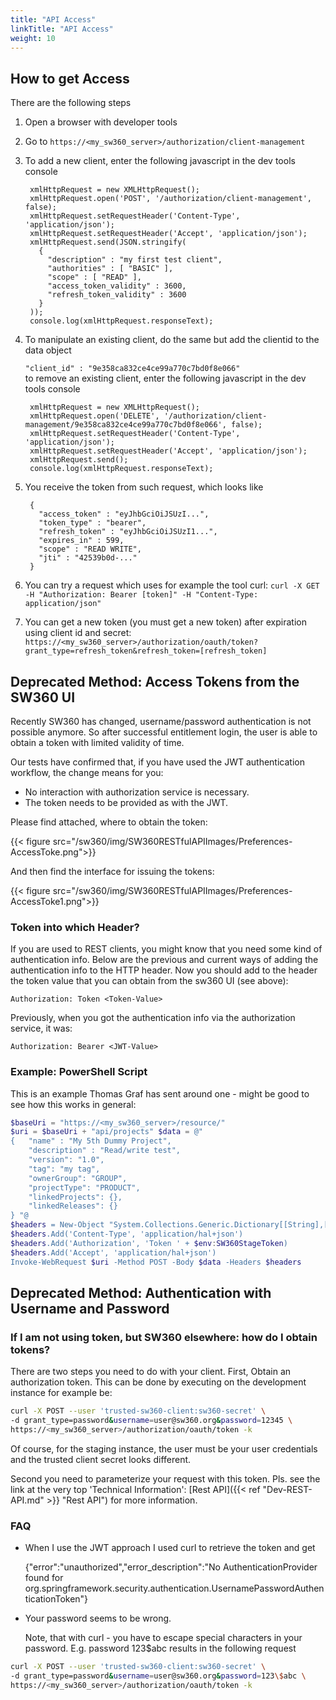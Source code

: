 ```yaml
---
title: "API Access"
linkTitle: "API Access"
weight: 10
---
```


## How to get Access

There are the following steps

1. Open a browser with developer tools

2. Go to
    `https://<my_sw360_server>/authorization/client-management`

3. To add a new client, enter the following javascript in the dev tools
console

        xmlHttpRequest = new XMLHttpRequest();
        xmlHttpRequest.open('POST', '/authorization/client-management', false);
        xmlHttpRequest.setRequestHeader('Content-Type', 'application/json');
        xmlHttpRequest.setRequestHeader('Accept', 'application/json');
        xmlHttpRequest.send(JSON.stringify(
          {
            "description" : "my first test client",
            "authorities" : [ "BASIC" ],
            "scope" : [ "READ" ],
            "access_token_validity" : 3600,
            "refresh_token_validity" : 3600
          }
        ));
        console.log(xmlHttpRequest.responseText);

4. To manipulate an existing client, do the same but add the clientid to
the data object

    `"client_id" : "9e358ca832ce4ce99a770c7bd0f8e066"`<br>
to remove an existing client, enter the following javascript in the
dev tools console

        xmlHttpRequest = new XMLHttpRequest();
        xmlHttpRequest.open('DELETE', '/authorization/client-management/9e358ca832ce4ce99a770c7bd0f8e066', false);
        xmlHttpRequest.setRequestHeader('Content-Type', 'application/json');
        xmlHttpRequest.setRequestHeader('Accept', 'application/json');
        xmlHttpRequest.send();
        console.log(xmlHttpRequest.responseText);

5. You receive the token from such request, which looks like

        {
          "access_token" : "eyJhbGciOiJSUzI...",
          "token_type" : "bearer",
          "refresh_token" : "eyJhbGciOiJSUzI1...",
          "expires_in" : 599,
          "scope" : "READ WRITE",
          "jti" : "42539b0d-..."
        }

6. You can try a request which uses for example the tool curl:
`curl -X GET -H "Authorization: Bearer [token]" -H "Content-Type: application/json"`

7. You can get a new token (you must get a new token) after expiration using client id and secret:
`https://<my_sw360_server>/authorization/oauth/token?grant_type=refresh_token&refresh_token=[refresh_token]`

## Deprecated Method: Access Tokens from the SW360 UI
Recently SW360 has changed, username/password authentication is not possible anymore. So after successful entitlement login, the user is able to obtain a token with limited validity of time.

Our tests have confirmed that, if you have used the JWT authentication workflow, the change means for you:

- No interaction with authorization service is necessary.
- The token needs to be provided as with the JWT.

Please find attached, where to obtain the token:

{{< figure src="/sw360/img/SW360RESTfulAPIImages/Preferences-AccessToke.png">}}

And then find the interface for issuing the tokens:

{{< figure src="/sw360/img/SW360RESTfulAPIImages/Preferences-AccessToke1.png">}}

### Token into which Header?
If you are used to REST clients, you might know that you need some kind of authentication info. Below are the previous and current ways of adding the authentication info to the HTTP header. Now you should add to the header the token value that you can obtain from the sw360 UI (see above):

`Authorization: Token <Token-Value>`

Previously, when you got the authentication info via the authorization service, it was:

`Authorization: Bearer <JWT-Value>`

### Example: PowerShell Script
This is an example Thomas Graf has sent around one - might be good to see how this works in general:

```powershell
$baseUri = "https://<my_sw360_server>/resource/"
$uri = $baseUri + "api/projects" $data = @"
{   "name" : "My 5th Dummy Project",
    "description" : "Read/write test",
    "version": "1.0",
    "tag": "my tag",
    "ownerGroup": "GROUP",
    "projectType": "PRODUCT",
    "linkedProjects": {},
    "linkedReleases": {}
} "@
$headers = New-Object "System.Collections.Generic.Dictionary[[String],[String]]"
$headers.Add('Content-Type', 'application/hal+json')
$headers.Add('Authorization', 'Token ' + $env:SW360StageToken)
$headers.Add('Accept', 'application/hal+json')
Invoke-WebRequest $uri -Method POST -Body $data -Headers $headers
```

## Deprecated Method: Authentication with Username and Password

### If I am not using token, but SW360 elsewhere: how do I obtain tokens?
There are two steps you need to do with your client. First, Obtain an authorization token. This can be done by executing on the development instance for example be:

```bash
curl -X POST --user 'trusted-sw360-client:sw360-secret' \
-d grant_type=password&username=user@sw360.org&password=12345 \
https://<my_sw360_server>/authorization/oauth/token -k
```

 Of course, for the staging instance, the user must be your user credentials and the trusted client secret looks different.

 Second you need to parameterize your request with this token. Pls. see the link at the very top 'Technical Information': [Rest API]({{< ref "Dev-REST-API.md" >}} "Rest API") for more information.

### FAQ
- When I use the JWT approach I used curl to retrieve the token and get

	{"error":"unauthorized","error_description":"No AuthenticationProvider found for org.springframework.security.authentication.UsernamePasswordAuthenticationToken"}

- Your password seems to be wrong.

	Note, that with curl - you have to escape special characters in your password. E.g. password
123$abc
results in the following request

```bash
curl -X POST --user 'trusted-sw360-client:sw360-secret' \
-d grant_type=password&username=user@sw360.org&password=123\$abc \
https://<my_sw360_server>/authorization/oauth/token -k
```

